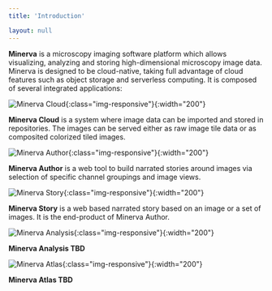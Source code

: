 ```yaml
---
title: 'Introduction'

layout: null
---
```


**Minerva** is a microscopy imaging software platform which allows visualizing, analyzing and storing high-dimensional microscopy image data.
Minerva is designed to be cloud-native, taking full advantage of cloud features such as object storage and serverless computing.
It is composed of several integrated applications:

![Minerva Cloud](images/Minerva-Cloud_HorizLogo_RGB.svg){:class="img-responsive"}{:width="200"}

**Minerva Cloud** is a system where image data can be imported and stored in repositories. The images can be served either as raw image tile data or as composited colorized tiled images.

![Minerva Author](images/Minerva-Author_HorizLogo_RGB.svg){:class="img-responsive"}{:width="200"}

**Minerva Author** is a web tool to build narrated stories around images via selection of specific channel groupings and image views.

![Minerva Story](images/Minerva-Story_HorizLogo_RGB.svg){:class="img-responsive"}{:width="200"}

**Minerva Story** is a web based narrated story based on an image or a set of images. It is the end-product of Minerva Author.

![Minerva Analysis](images/Minerva-Analysis_HorizLogo_RGB.svg){:class="img-responsive"}{:width="200"}

**Minerva Analysis TBD**

![Minerva Atlas](images/Minerva-Atlas_HorizLogo_RGB.svg){:class="img-responsive"}{:width="200"}

**Minerva Atlas TBD**
